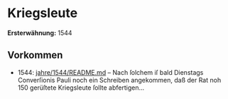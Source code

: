 # Kriegsleute

**Ersterwähnung:** 1544

## Vorkommen
- 1544: [jahre/1544/README.md](../jahre/1544/README.md) – Nach ſolchem iſ bald Dienstags Converſionis
Pauli noch ein Schreiben angekommen, daß der Rat noh
150 gerüſtete Kriegsleute ſollte abfertigen...
